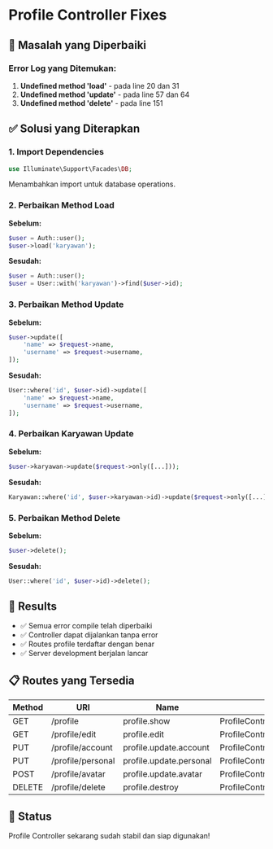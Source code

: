 # Profile Controller Fixes

## 🔧 Masalah yang Diperbaiki

### Error Log yang Ditemukan:
1. **Undefined method 'load'** - pada line 20 dan 31
2. **Undefined method 'update'** - pada line 57 dan 64  
3. **Undefined method 'delete'** - pada line 151

## ✅ Solusi yang Diterapkan

### 1. Import Dependencies
```php
use Illuminate\Support\Facades\DB;
```
Menambahkan import untuk database operations.

### 2. Perbaikan Method Load
**Sebelum:**
```php
$user = Auth::user();
$user->load('karyawan');
```

**Sesudah:**
```php
$user = Auth::user();
$user = User::with('karyawan')->find($user->id);
```

### 3. Perbaikan Method Update  
**Sebelum:**
```php
$user->update([
    'name' => $request->name,
    'username' => $request->username,
]);
```

**Sesudah:**
```php
User::where('id', $user->id)->update([
    'name' => $request->name,
    'username' => $request->username,
]);
```

### 4. Perbaikan Karyawan Update
**Sebelum:**
```php
$user->karyawan->update($request->only([...]));
```

**Sesudah:**
```php
Karyawan::where('id', $user->karyawan->id)->update($request->only([...]));
```

### 5. Perbaikan Method Delete
**Sebelum:**
```php
$user->delete();
```

**Sesudah:**
```php
User::where('id', $user->id)->delete();
```

## 🎯 Results

- ✅ Semua error compile telah diperbaiki
- ✅ Controller dapat dijalankan tanpa error
- ✅ Routes profile terdaftar dengan benar
- ✅ Server development berjalan lancar

## 📋 Routes yang Tersedia

| Method | URI | Name | Controller |
|--------|-----|------|------------|
| GET | /profile | profile.show | ProfileController@show |
| GET | /profile/edit | profile.edit | ProfileController@edit |
| PUT | /profile/account | profile.update.account | ProfileController@updateAccount |
| PUT | /profile/personal | profile.update.personal | ProfileController@updatePersonal |
| POST | /profile/avatar | profile.update.avatar | ProfileController@updateAvatar |
| DELETE | /profile/delete | profile.destroy | ProfileController@destroy |

## 🚀 Status
Profile Controller sekarang sudah stabil dan siap digunakan!
